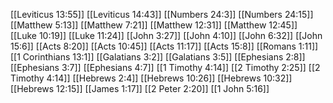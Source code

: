 [[Leviticus 13:55]]
[[Leviticus 14:43]]
[[Numbers 24:3]]
[[Numbers 24:15]]
[[Matthew 5:13]]
[[Matthew 7:21]]
[[Matthew 12:31]]
[[Matthew 12:45]]
[[Luke 10:19]]
[[Luke 11:24]]
[[John 3:27]]
[[John 4:10]]
[[John 6:32]]
[[John 15:6]]
[[Acts 8:20]]
[[Acts 10:45]]
[[Acts 11:17]]
[[Acts 15:8]]
[[Romans 1:11]]
[[1 Corinthians 13:1]]
[[Galatians 3:2]]
[[Galatians 3:5]]
[[Ephesians 2:8]]
[[Ephesians 3:7]]
[[Ephesians 4:7]]
[[1 Timothy 4:14]]
[[2 Timothy 2:25]]
[[2 Timothy 4:14]]
[[Hebrews 2:4]]
[[Hebrews 10:26]]
[[Hebrews 10:32]]
[[Hebrews 12:15]]
[[James 1:17]]
[[2 Peter 2:20]]
[[1 John 5:16]]
